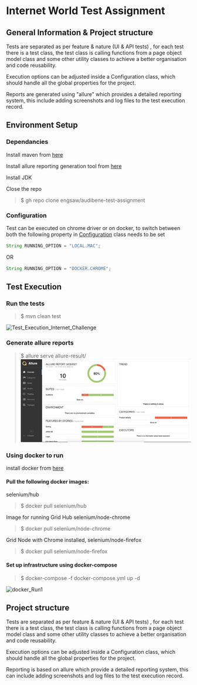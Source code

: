 # Internet World Test Assignment

## General Information & Project structure
Tests are separated as per feature & nature (UI & API tests) , for each test there is a test class, the test class is calling functions from a page object model class and some other  utility classes to achieve a better organisation and code reusability.

Execution options can be adjusted inside a Configuration class, which should handle all the global properties for the project.

Reports are generated using "allure" which provides a detailed reporting system, this include adding screenshots and log files to the test execution record. 


## Environment Setup

### Dependancies
Install maven from [here](https://maven.apache.org/install.html)

Install allure reporting generation tool from [here](https://docs.qameta.io/allure/)

Install JDK 

Close the repo
> $ gh repo clone engsaw/audibene-test-assignment

### Configuration
Test can be executed on chrome driver or on docker, to switch between both the following property in [Configuration](https://github.com/engsaw/audibene-test-assignment/blob/master/src/main/java/org/audibene/utilities/Configuration.java) class needs to be set
```java
String RUNNING_OPTION = "LOCAL.MAC"; 
```
OR
``` java 
String RUNNING_OPTION = "DOCKER.CHROME";
```
## Test Execution
### Run the tests
> $ mvn clean test

![Test_Execution_Internet_Challenge](https://user-images.githubusercontent.com/30292596/112163315-33f2eb00-8bed-11eb-9c6a-964a27ca5bbb.gif)

### Generate allure reports
> $ allure serve allure-result/
![Allure Report](https://github.com/engsaw/audibene-test-assignment/blob/master/src/test/resources/allure_report.png)

### Using docker to run 
install docker from [here](https://docs.docker.com/desktop/)

#### Pull the following docker images:

selenium/hub
> $ docker pull selenium/hub
> 
Image for running Grid Hub selenium/node-chrome
> $ docker pull selenium/node-chrome

Grid Node with Chrome installed, selenium/node-firefox
> $ docker pull selenium/node-firefox

#### Set up infrastructure using docker-compose
> $ docker-compose -f docker-compose.yml up -d

![docker_Run1](https://user-images.githubusercontent.com/30292596/112179980-6efc1b00-8bfb-11eb-87f0-5b41eb79b59b.gif)

## Project structure
Tests are separated as per feature & nature (UI & API tests) , for each test there is a test class, the test class is calling functions from a page object model class and some other  utility classes to achieve a better organisation and code reusability.

Execution options can be adjusted inside a Configuration class, which should handle all the global properties for the project.

Reporting is based on allure which provide a detailed reporting system, this can include adding screenshots and log files to the test execution record. 
